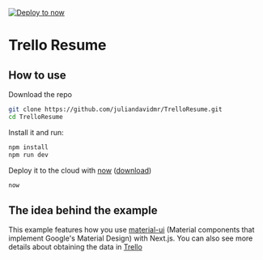 [![Deploy to now](https://deploy.now.sh/static/button.svg)](https://deploy.now.sh/?repo=https://github.com/zeit/next.js/tree/master/examples/with-material-ui)
# Trello Resume

## How to use

Download the repo

```bash
git clone https://github.com/juliandavidmr/TrelloResume.git
cd TrelloResume
```

Install it and run:

```bash
npm install
npm run dev
```

Deploy it to the cloud with [now](https://zeit.co/now) ([download](https://zeit.co/download))

```bash
now
```

## The idea behind the example

This example features how you use 
[material-ui](https://github.com/callemall/material-ui)
(Material components that implement Google's Material Design) 
with Next.js. You can also see more details about obtaining 
the data in [Trello](https://trello.com)

